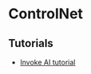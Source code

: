 # ControlNet

## Tutorials

- [Invoke AI tutorial](https://support.invoke.ai/support/solutions/articles/151000105880-using-controlnet)
